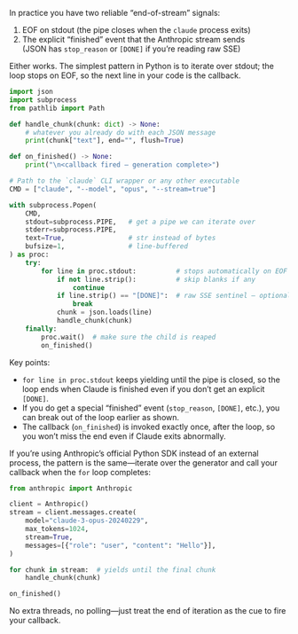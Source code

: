 In practice you have two reliable “end-of-stream” signals:

1. EOF on stdout (the pipe closes when the `claude` process exits)
2. The explicit “finished” event that the Anthropic stream sends  
   (JSON has `stop_reason` or `[DONE]` if you’re reading raw SSE)

Either works. The simplest pattern in Python is to iterate over stdout;
the loop stops on EOF, so the next line in your code is the callback.

```python
import json
import subprocess
from pathlib import Path

def handle_chunk(chunk: dict) -> None:
    # whatever you already do with each JSON message
    print(chunk["text"], end="", flush=True)

def on_finished() -> None:
    print("\n<callback fired – generation complete>")

# Path to the `claude` CLI wrapper or any other executable
CMD = ["claude", "--model", "opus", "--stream=true"]

with subprocess.Popen(
    CMD,
    stdout=subprocess.PIPE,   # get a pipe we can iterate over
    stderr=subprocess.PIPE,
    text=True,                # str instead of bytes
    bufsize=1,                # line-buffered
) as proc:
    try:
        for line in proc.stdout:          # stops automatically on EOF
            if not line.strip():          # skip blanks if any
                continue
            if line.strip() == "[DONE]":  # raw SSE sentinel – optional
                break
            chunk = json.loads(line)
            handle_chunk(chunk)
    finally:
        proc.wait()  # make sure the child is reaped
        on_finished()
```

Key points:

- `for line in proc.stdout` keeps yielding until the pipe is closed, so the
  loop ends when Claude is finished even if you don’t get an explicit
  `[DONE]`.
- If you do get a special “finished” event (`stop_reason`, `[DONE]`, etc.),
  you can break out of the loop earlier as shown.
- The callback (`on_finished`) is invoked exactly once, after the loop, so
  you won’t miss the end even if Claude exits abnormally.

If you’re using Anthropic’s official Python SDK instead of an external
process, the pattern is the same—iterate over the generator and call your
callback when the `for` loop completes:

```python
from anthropic import Anthropic

client = Anthropic()
stream = client.messages.create(
    model="claude-3-opus-20240229",
    max_tokens=1024,
    stream=True,
    messages=[{"role": "user", "content": "Hello"}],
)

for chunk in stream:  # yields until the final chunk
    handle_chunk(chunk)

on_finished()
```

No extra threads, no polling—just treat the end of iteration as the cue to fire your callback.